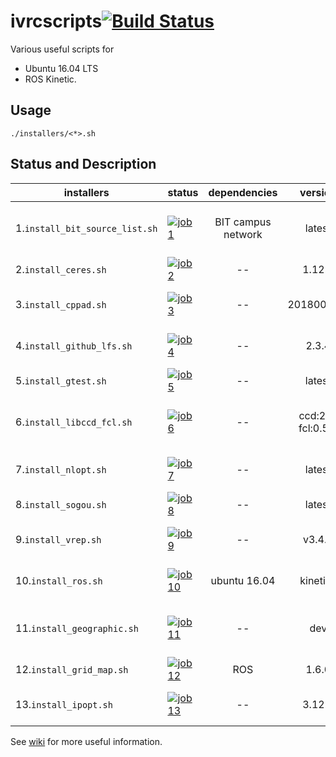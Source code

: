 # ivrcscripts[![Build Status](https://travis-ci.com/bit-ivrc/ivrcscripts.svg?token=Jmj6MSYSGZmX9ePjdawa&branch=master)](https://travis-ci.com/bit-ivrc/ivrcscripts)
Various useful scripts for
* Ubuntu 16.04 LTS
* ROS Kinetic.


## Usage

```
./installers/<*>.sh
```

## Status and Description

| installers | status  | dependencies | version | description |
| ------ | ------ | :------: | :-------: | -------- |
| 1.`install_bit_source_list.sh` | [![job1][1]][0] | BIT campus network | latest | Update [sources.list](http://wiki.ubuntu.org.cn/%E6%A8%A1%E6%9D%BF:16.04source) with the BIT Mirror|
| 2.`install_ceres.sh`    | [![job2][2]][0]  |  -- | 1.12.0 | [Google Ceres Solver](http://ceres-solver.org/) |
| 3.`install_cppad.sh`    | [![job3][3]][0]  | -- | 20180000.0 | [Automatic Differentiation Library](http://coin-or.github.io/CppAD/doc/cppad.htm) |
| 4.`install_github_lfs.sh`    | [![job4][4]][0]  | -- | 2.3.4 | [Git Large File Storage](https://git-lfs.github.com/) Support |
| 5.`install_gtest.sh`    | [![job5][5]][0]  | -- | latest | [Google Unit Test Library](https://github.com/google/googletest) |
| 6.`install_libccd_fcl.sh`    | [![job6][6]][0]  | -- | ccd:2.0, fcl:0.5.0 | Collision Checking Library, [FCL](https://github.com/flexible-collision-library/fcl), [CCD](https://github.com/danfis/libccd) |
| 7.`install_nlopt.sh`    | [![job7][7]][0]  | -- | latest | [Nonlinear Programming Solver](https://nlopt.readthedocs.io/en/latest/) |
| 8.`install_sogou.sh`    | [![job8][8]][0]  | -- | latest | [Input Method](https://pinyin.sogou.com/linux/?r=pinyin) |
| 9.`install_vrep.sh`    | [![job9][9]][0]  | -- | v3.4.0 | [A General 3D Simulator for Robotics](http://www.coppeliarobotics.com/).|
| 10.`install_ros.sh`    | [![job10][10]][0]  | ubuntu 16.04 | kinetics | [Robot Operating System](http://www.ros.org/) |
| 11.`install_geographic.sh`    | [![job11][11]][0]  | -- | dev | [A Library for Solving Geodesic Problems](https://geographiclib.sourceforge.io/).|
| 12.`install_grid_map.sh`    | [![job12][12]][0]  | ROS | 1.6.0 | [A Grid Map Library](https://github.com/anybotics/grid_map) |
| 13.`install_ipopt.sh`    | [![job13][13]][0]  | -- | 3.12.4 | [Nonliner Programming Solver](https://projects.coin-or.org/Ipopt) |


See [wiki](https://github.com/bit-ivrc/ivrcscripts/wiki) for more useful information.

[0]: https://travis-ci.org/bit-ivrc/ivrcscripts
[1]: https://travis-matrix-badges.herokuapp.com/repos/bit-ivrc/ivrcscripts/branches/master/1
[2]: https://travis-matrix-badges.herokuapp.com/repos/bit-ivrc/ivrcscripts/branches/master/2
[3]: https://travis-matrix-badges.herokuapp.com/repos/bit-ivrc/ivrcscripts/branches/master/3
[4]: https://travis-matrix-badges.herokuapp.com/repos/bit-ivrc/ivrcscripts/branches/master/4
[5]: https://travis-matrix-badges.herokuapp.com/repos/bit-ivrc/ivrcscripts/branches/master/5
[6]: https://travis-matrix-badges.herokuapp.com/repos/bit-ivrc/ivrcscripts/branches/master/6
[7]: https://travis-matrix-badges.herokuapp.com/repos/bit-ivrc/ivrcscripts/branches/master/7
[8]: https://travis-matrix-badges.herokuapp.com/repos/bit-ivrc/ivrcscripts/branches/master/8
[9]: https://travis-matrix-badges.herokuapp.com/repos/bit-ivrc/ivrcscripts/branches/master/9
[10]: https://travis-matrix-badges.herokuapp.com/repos/bit-ivrc/ivrcscripts/branches/master/10
[11]: https://travis-matrix-badges.herokuapp.com/repos/bit-ivrc/ivrcscripts/branches/master/11
[12]: https://travis-matrix-badges.herokuapp.com/repos/bit-ivrc/ivrcscripts/branches/master/12
[13]: https://travis-matrix-badges.herokuapp.com/repos/bit-ivrc/ivrcscripts/branches/master/13
